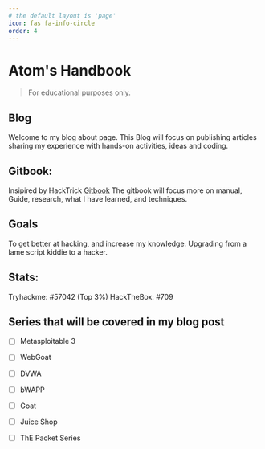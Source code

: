 ```yaml
---
# the default layout is 'page'
icon: fas fa-info-circle
order: 4
---
```


# Atom's Handbook 
> For educational purposes only.
## Blog
Welcome to my blog about page. 
This Blog will focus on publishing articles sharing my experience with hands-on activities, ideas and coding.

## Gitbook:
Insipired by HackTrick [Gitbook](https://atomic-5.gitbook.io/atoms-handbook/)
The gitbook will focus more on manual, Guide, research, what I have learned, and techniques. 

## Goals
To get better at hacking, and increase my knowledge. 
Upgrading from a lame script kiddie to a hacker. 

## Stats:
Tryhackme: #57042 (Top 3%)
HackTheBox: #709

## Series that will be covered in my blog post
- [ ] Metasploitable 3
- [ ] WebGoat
- [ ] DVWA
- [ ] bWAPP
- [ ] Goat
- [ ] Juice Shop
- [ ] ThE Packet Series



